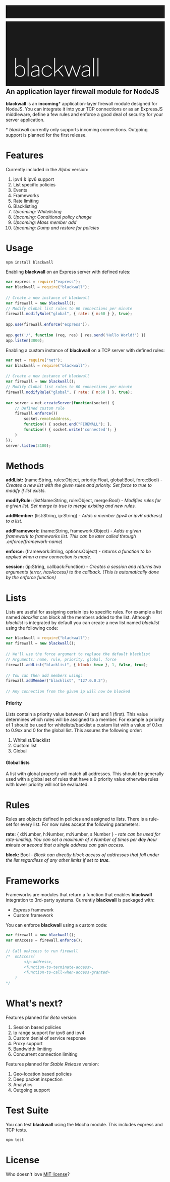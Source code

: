 ![Blackwall firewall](blackwall.png "Blackwall")
An application layer firewall module for NodeJS
-----------------
**blackwall** is an **incoming*** application-layer firewall module designed for NodeJS. You can integrate it into your TCP connections or as an ExpressJS middleware, define a few rules and enforce a good deal of security for your server application.

\* *blackwall* currently only supports incoming connections. Outgoing support is planned for the first release.

# Features
Currently included in the *Alpha* version:

1. ipv4 & ipv6 support
2. List specific policies
3. Events
4. Frameworks
5. Rate limiting
6. Blacklisting
7. *Upcoming: Whitelisting*
8. *Upcoming: Conditional policy change*
9. *Upcoming: Mass member add*
10. *Upcoming: Dump and restore for policies*

# Usage
```
npm install blackwall
```

Enabling **blackwall** on an Express server with defined rules:
```javascript
var express = require("express");
var blackwall = require("blackwall");

// Create a new instance of blackwall
var firewall = new blackwall();
// Modify Global list rules to 60 connections per minute
firewall.modifyRule("global", { rate: { m:60 } }, true);

app.use(firewall.enforce("express"));

app.get('/', function (req, res) { res.send('Hello World!') })
app.listen(3000);
```

Enabling a custom instance of **blackwall** on a TCP server with defined rules:
```javascript
var net = require("net");
var blackwall = require("blackwall");

// Create a new instance of blackwall
var firewall = new blackwall();
// Modify Global list rules to 60 connections per minute
firewall.modifyRule("global", { rate: { m:60 } }, true);

var server = net.createServer(function(socket) {
    // Defined custom rule
    firewall.enforce()(
        socket.remoteAddress,
        function() { socket.end("FIREWALL"); },
        function() { socket.write('connected'); }
    )
});
server.listen(3100);
```

# Methods

**addList:** (name:String, rules:Object, priority:Float, global:Bool, force:Bool) - *Creates a new list with the given rules and priority. Set force to true to modify if list exists.*

**modifyRule:** (listName:String, rule:Object, merge:Bool) - *Modifies rules for a given list. Set merge to true to merge existing and new rules.*

**addMember:** (list:String, ip:String) -
*Adds a member (ipv4 or ipv6 address) to a list.*

**addFramework:** (name:String, framework:Object) - *Adds a given framework to frameworks list. This can be later called through .enforce(framework-name)*

**enforce:** (framework:String, options:Object) - *returns a function to be applied when a new connection is made.*

**session:** (ip:String, callback:Function) - *Creates a session and returns two arguments (error, hasAccess) to the callback. (This is automatically done by the enforce function)*

# Lists
Lists are useful for assigning certain ips to specific rules. For example a list named *blacklist* can block all the members added to the list. Although *blacklist* is integrated by default you can create a new list named *blacklist* using the following code:


```javascript
var blackwall = require("blackwall");
var firewall = new blackwall();

// We'll use the force argument to replace the default blacklist
// Arguments: name, rule, priority, global, force
firewall.addList("blacklist", { block: true }, 1, false, true);

// You can then add members using:
firewall.addMember("blacklist", "127.0.0.2");

// Any connection from the given ip will now be blocked
```

#### Priority
Lists contain a priority value between 0 (last) and 1 (first). This value determines which rules will be assigned to a member. For example a priority of 1 should be used for whitelists/backlist a custom list with a value of 0.1xx to 0.9xx and 0 for the global list. This assures the following order:
1. Whitelist/Blacklist
2. Custom list
3. Global

#### Global lists
A list with global property will match all addresses. This should be generally used with a global set of rules that have a 0 priority value otherwise rules with lower priority will not be evaluated.

# Rules
Rules are objects defined in policies and assigned to lists. There is a rule-set for every list. For now rules accept the following parameters:

**rate:** { d:Number, h:Number, m:Number, s:Number } - *rate can be used for rate-limiting. You can set a maximum of x Number of times per **d**ay **h**our **m**inute or **s**econd that a single address can gain access.*

**block:** Bool - *Block can directly block access of addresses that fall under the list regardless of any other limits if set to **true**.*


# Frameworks
Frameworks are modules that return a function that enables **blackwall** integration to 3rd-party systems. Currently **blackwall** is packaged with:
- *Express* framework
- Custom framework

You can enforce **blackwall** using a custom code:
```javascript
var firewall = new blackwall();
var onAccess = firewall.enforce();

// Call onAccess to run firewall
/*  onAccess(
        <ip-address>,
        <function-to-terminate-access>,
        <function-to-call-when-access-granted>
    )
*/

```

# What's next?

Features planned for *Beta* version:

1. Session based policies
2. Ip range support for ipv6 and ipv4
3. Custom denial of service response
4. Proxy support
5. Bandwidth limiting
6. Concurrent connection limiting

Features planned for *Stable Release* version:

1. Geo-location based policies
2. Deep packet inspection
3. Analytics
4. Outgoing support

# Test Suite
You can test **blackwall** using the Mocha module. This includes express and TCP tests.
```javascript
npm test
```

# License
Who doesn't love [MIT license](https://raw.githubusercontent.com/schahriar/blackwall/master/LICENSE)?
